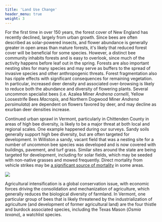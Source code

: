 ```yaml
---
title: 'Land Use Change'
header_menu: true
weight: 3
---
```


<div class="row">
  <div class="col-lg-12">
    <p>
    For the first time in over 150 years, the forest cover of New England has recently declined, largely from urban growth. Since bees are often described as solar-powered insects, and flower abundance is generally greater in open areas than mature forests, it's likely that reduced forest cover will be beneficial for some species. However, a distinct bee community inhabits forests and is easy to overlook, since much of the activity happens before leaf out in the spring. Forests are also important nesting sites for many species and may serve as buffers to the spread of invasive species and other anthropogenic threats. Forest fragmentation also has ripple effects with significant consequences for remaining vegetation. In particular, increased deer density and associated over-browsing is likely to reduce both the abundance and diversity of flowering plants. Several uncommon specialist bees (i.e. Azalea Miner <i>Andrena cornelli</i>, Yellow Loosestrife Bees <i>Macropis</i>, and Northern Dogwood Miner <i>Andrena persimulata</i>) are dependent on flowers favored by deer, and may decline as exurban deer densities increase.
    </p>
  </div>
</div>

<div class = "row">
  <div class = "col-lg-7">
    <p>
    Continued urban sprawl in Vermont, particularly in Chittenden County in areas of high bee diversity, is likely to be a major threat at both local and regional scales. One example happened during our surveys. Sandy soils generally support high bee diversity, but are often targeted for development. In Williston a sandy, vacant field that was a nesting site for a number of uncommon bee species was developed and is now covered with buildings, pavement, and turf grass. Similar sites around the state are being targeted for development, including for solar fields, which may be seeded with non-native grasses and mowed frequently. Direct mortality from vehicle strikes may be <a href="https://www.researchgate.net/profile/Desiree-Narango-2/publication/323459526_Roadside_habitat_impacts_insect_traffic_mortality/links/5d4d6c2d299bf1995b723667/Roadside-habitat-impacts-insect-traffic-mortality.pdf" target="blank_">a significant source of mortality</a> in some areas.
    </div>
  <div class="col-lg-5">
    <img src="https://stateofbees.vtatlasoflife.org/images/A. manicatum.jpg">
  </div>
</div>

<div class="row">
  <div class="col-lg-12">
    <p>
    Agricultural intensification is a global conservation issue, with economic forces driving the consolidation and mechanization of agriculture, which generally reduces the biological diversity of farmland. In Vermont, one particular group of bees that is likely threatened by the industrialization of agriculture (and development of former agricultural land) are the four thistle and burdock associated species, including the Texas Mason (<i>Osmia texana</i>), a watchlist species.
    </p>
  </div>
</div>
